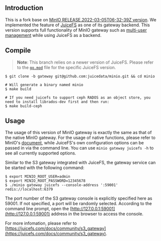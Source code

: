 ## Introduction

This is a fork base on [MinIO RELEASE.2022-03-05T06-32-39Z version](https://github.com/minio/minio/tree/RELEASE.2022-03-05T06-32-39Z). We implemented the feature of [JuiceFS](https://github.com/juicedata/juicefs) as one of its gateway backend. This version supports full functionality of MinIO gateway such as [multi-user management](https://docs.min.io/docs/minio-multi-user-quickstart-guide.html) while using JuiceFS as a backend.

## Compile

> **Note**: This branch relies on a newer version of JuiceFS. Please refer to the [`go.mod`](go.mod) file for the specific JuiceFS version.

```shell
$ git clone -b gateway git@github.com:juicedata/minio.git && cd minio

# Will generate a binary named minio
$ make build

# If you need juicefs to support ceph RADOS as an object store, you need to install librados-dev first and then run:
$ make build-ceph
```

## Usage

The usage of this version of MinIO gateway is exactly the same as that of the native MinIO gateway. For the usage of native functions, please refer to MinIO's [document](https://docs.min.io/docs/minio-gateway-for-s3.html), while JuiceFS's own configuration options can be passed in via the command line. You can use `minio gateway juicefs -h` to see all currently supported options.

Similar to the S3 gateway integrated with JuiceFS, the gateway service can be started with the following command:

```shell
$ export MINIO_ROOT_USER=admin
$ export MINIO_ROOT_PASSWORD=12345678
$ ./minio gateway juicefs --console-address ':59001' redis://localhost:6379
```

The port number of the S3 gateway console is explicitly specified here as 59001. If not specified, a port will be randomly selected. According to the command line prompt, open the [http://127.0.0.1:59001](http://127.0.0.1:59001) address in the browser to access the console.

For more infomation, please refer to [https://juicefs.com/docs/community/s3_gateway](https://juicefs.com/docs/community/s3_gateway).
